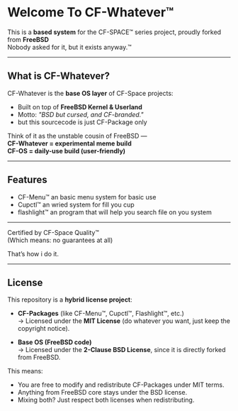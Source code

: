 # Welcome To CF-Whatever™

This is a **based system** for the CF-SPACE™ series project, proudly forked from **FreeBSD**  
Nobody asked for it, but it exists anyway.™  

---

## What is CF-Whatever?
CF-Whatever is the **base OS layer** of CF-Space projects:
- Built on top of **FreeBSD Kernel & Userland**
- Motto: *"BSD but cursed, and CF-branded."*
- but this sourcecode is just CF-Package only

Think of it as the unstable cousin of FreeBSD —  
**CF-Whatever = experimental meme build**  
**CF-OS = daily-use build (user-friendly)**  

---

## Features
- CF-Menu™ an basic menu system for basic use
- Cupctl™ an wried system for fill you cup
- flashlight™ an program that will help you search file on you system
 
---

Certified by CF-Space Quality™  
(Which means: no guarantees at all)

That’s how i do it.

---

## License

This repository is a **hybrid license project**:

- **CF-Packages** (like CF-Menu™, Cupctl™, Flashlight™, etc.)  
  → Licensed under the **MIT License** (do whatever you want, just keep the copyright notice).  

- **Base OS (FreeBSD code)**  
  → Licensed under the **2-Clause BSD License**, since it is directly forked from FreeBSD.  

This means:
- You are free to modify and redistribute CF-Packages under MIT terms.
- Anything from FreeBSD core stays under the BSD license.
- Mixing both? Just respect both licenses when redistributing.
